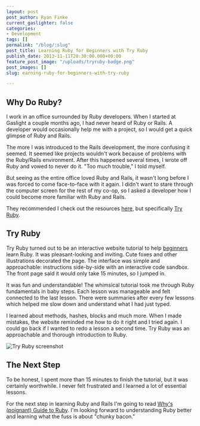 ```yaml
---
layout: post
post_author: Ryan Finke
current_gaslighter: false
categories:
- Development
tags: []
permalink: "/blog/:slug"
post_title: Learning Ruby for Beginners with Try Ruby
publish_date: 2013-11-11T20:30:00.000+00:00
feature_post_image: "/uploads/tryruby-badge.png"
post_images: []
slug: earning-ruby-for-beginners-with-try-ruby

---
```

Why Do Ruby?
---------------

I work in an office surrounded by Ruby developers. When I started at Gaslight a couple months ago, I had never heard of Ruby or Rails. A developer would occasionally help me with a project, so I would get a quick glimpse of Ruby and Rails.

The more I was introduced to the Rails development, the more confusing it seemed. It seemed like projects wouldn't work because of problems with the Ruby/Rails environment. After this happened several times, I wrote off Ruby and vowed to never do it. "Too much trouble," I told myself.

But seeing as the entire office loved Ruby and Rails, it wasn't long before I was forced to come face-to-face with it again. I didn't want to stare through the computer screen for the rest of my co-op, so I asked a developer how I could become more familiar with Ruby and Rails.

They recommended I check out the resources [here](http://gaslight.co/blog/training-resources-for-folks-getting-started-on-the-web), but specifically <a href="http://tryruby.org/" target="_blank">Try Ruby</a>. 


Try Ruby
---------------

Try Ruby turned out to be an interactive website tutorial to help [beginners](http://gaslight.co/blog/the-benefits-of-approaching-problems-with-a-beginners-mind) learn Ruby. It was pleasant-looking and inviting. Cute foxes and other illustrations decorated the page. The interface was simple and approachable: instructions side-by-side with an interactive code sandbox. The front page said it would only take 15 minutes, so I jumped in.

It was fun and understandable! The whimsical tutorial took me through Ruby fundamentals in baby steps. Each lesson was manageable and felt connected to the last lesson. There were summaries after every few lessons which helped me slow down and understand what I had just typed.

I learned about methods, hashes, blocks and much more. When I made mistakes, the website reminded me how to do it right and I tried again. I could go back if I wanted to redo a lesson a second time. Try Ruby was an approachable and thorough introduction to Ruby.

![Try Ruby screenshot](http://gaslight.github.io/posts/assets/images/tryruby-screenshot.png)


The Next Step
----------------

To be honest, I spent more than 15 minutes to finish the tutorial, but it was certainly worthwhile. I never felt frustrated and I learned a lot of essential lessons.

For the next step in learning Ruby and Rails I'm going to read <a href="http://www.rubyinside.com/media/poignant-guide.pdf" target="_blank">Why's (poignant)
 Guide to Ruby</a>. I'm looking forward to understanding Ruby better and learning what the fuss is about "chunky bacon."